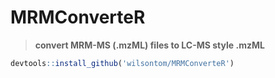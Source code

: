 # MRMConverteR

>__convert MRM-MS (.mzML) files to LC-MS style .mzML__


```R
devtools::install_github('wilsontom/MRMConverteR')
```
